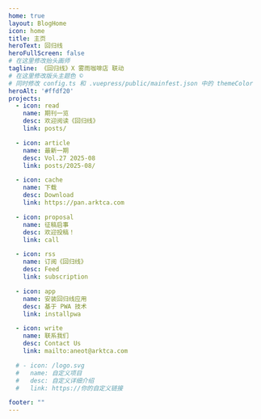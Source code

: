 ```yaml
---
home: true
layout: BlogHome
icon: home
title: 主页
heroText: 回归线
heroFullScreen: false
# 在这里修改抬头画师
tagline: 《回归线》X 雾雨咖啡店 联动
# 在这里修改版头主题色 © 
# 同时修改 config.ts 和 .vuepress/public/mainfest.json 中的 themeColor
heroAlt: '#ffdf20'
projects:
  - icon: read
    name: 期刊一览
    desc: 欢迎阅读《回归线》
    link: posts/

  - icon: article
    name: 最新一期
    desc: Vol.27 2025-08
    link: posts/2025-08/

  - icon: cache
    name: 下载
    desc: Download
    link: https://pan.arktca.com

  - icon: proposal
    name: 征稿启事
    desc: 欢迎投稿！
    link: call

  - icon: rss
    name: 订阅《回归线》
    desc: Feed
    link: subscription

  - icon: app
    name: 安装回归线应用
    desc: 基于 PWA 技术
    link: installpwa

  - icon: write
    name: 联系我们
    desc: Contact Us
    link: mailto:aneot@arktca.com

  # - icon: /logo.svg
  #   name: 自定义项目
  #   desc: 自定义详细介绍
  #   link: https://你的自定义链接

footer: ""
---
```

